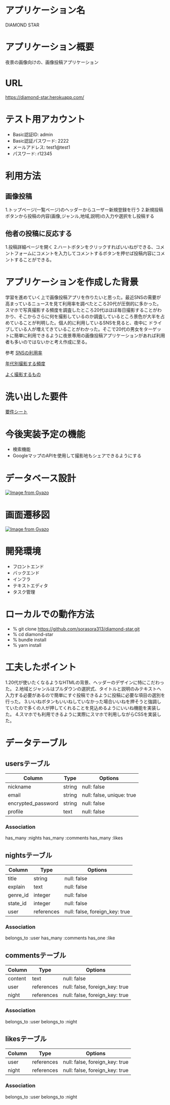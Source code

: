 # アプリケーション名
DIAMOND STAR

# アプリケーション概要
夜景の画像向けの、画像投稿アプリケーション
<br>

# URL
https://diamond-star.herokuapp.com/

# テスト用アカウント
* Basic認証ID: admin
* Basic認証パスワード: 2222
* メールアドレス: test1@test1
* パスワード: r12345

# 利用方法
## 画像投稿
1.トップページ(一覧ページ)のヘッダーからユーザー新規登録を行う
2.新規投稿ボタンから投稿の内容(画像,ジャンル,地域,説明)の入力や選択をし投稿する
## 他者の投稿に反応する
1.投稿詳細ページを開く
2.ハートボタンをクリックすればいいねができる、コメントフォームにコメントを入力してコメントするボタンを押せば投稿内容にコメントすることができる。

# アプリケーションを作成した背景
学習を進めていく上で画像投稿アプリを作りたいと思った。最近SNSの需要が高まっているニュースを見て利用率を調べたところ20代が圧倒的に多かった。スマホで写真撮影する頻度を調査したところ20代はほぼ毎日撮影することがわかり、そこからさらに何を撮影しているのか調査しているところ景色が大半を占めていることが判明した。個人的に利用しているSNSを見ると、夜中に
ドライブしている人が増えてきていることがわかった。そこで20代の男女をターゲットに簡単に利用できるように夜景専用の画像投稿アプリケーションがあれば利用者も多いのではないかと考え作成に至る。

参考
[SNSの利用率](https://smmlab.jp/article/sns-user-number/)

[年代別撮影する頻度](https://www.asahigroup-holdings.com/company/research/hapiken/maian/201707/00640/)

[よく撮影するもの](https://www.itmedia.co.jp/makoto/articles/0704/24/news095.html#:~:text=%E3%81%9D%E3%82%8C%E3%81%A7%E3%81%AF%E4%BD%95%E3%82%92%E6%92%AE%E3%81%A3%E3%81%A6,3%E5%89%B2%E3%82%92%E8%B6%85%E3%81%88%E3%81%9F%E3%80%82)

# 洗い出した要件
[要件シート](https://docs.google.com/spreadsheets/d/16qZyRM6nZjU42bFhWkwgSE-efc9PKPqLDTcnyLd_7lE/edit#gid=982722306)



# 今後実装予定の機能
* 検索機能
* GoogleマップのAPIを使用して撮影地もシェアできるようにする

# データベース設計
[![Image from Gyazo](https://i.gyazo.com/eb1a755ca80ac4080d6fad8992e666e3.png)](https://gyazo.com/eb1a755ca80ac4080d6fad8992e666e3)

# 画面遷移図
[![Image from Gyazo](https://i.gyazo.com/f555e105a0a238b8652dacf12351940e.png)](https://gyazo.com/f555e105a0a238b8652dacf12351940e)
# 開発環境
* フロントエンド
* バックエンド
* インフラ
* テキストエディタ
* タスク管理

# ローカルでの動作方法
* % git clone https://github.com/sorasora313/diamond-star.git
* % cd diamond-star
* % bundle install
* % yarn install

# 工夫したポイント
1.20代が使いたくなるようなHTMLの背景、ヘッダーのデザインに特にこだわった。
2.地域とジャンルはプルダウンの選択式、タイトルと説明のみテキストへ入力する必要があるので簡単にすぐ投稿できるように投稿に必要な項目の選別を行った。
3.いいねボタンもいいねしていなかった場合いいねを押そうと強調していたので多くの人が押してくれることを見込めるようにいいね機能を実装した。
4.スマホでも利用できるように実際にスマホで利用しながらCSSを実装した。



# データテーブル

## usersテーブル

|Column            |Type  |Options                  |
|------------------|------|-------------------------|
|nickname          |string|null: false              |
|email             |string|null: false, unique: true|
|encrypted_password|string|null: false              |
|profile           |text  |null: false              |


### Association

has_many :nights
has_many :comments
has_many :likes


## nightsテーブル
|Column         |Type      |Options                       |
|---------------|----------|------------------------------|
|title          |string    |null: false                   |
|explain        |text      |null: false                   |
|genre_id       |integer   |null: false                   |
|state_id       |integer   |null: false                   |
|user           |references|null: false, foreign_key: true|

### Association
belongs_to :user
has_many :comments
has_one :like

## commentsテーブル

|Column       |Type      |Options                           |
|-------------|----------|----------------------------------|
|content      |text      |null: false                       |
|user         |references|null: false, foreign_key: true    |
|night        |references|null: false, foreign_key: true    |


### Association
belongs_to :user
belongs_to :night

## likesテーブル

|Column |Type      |Options                       |
|-------|----------|------------------------------|
|user   |references|null: false, foreign_key: true|
|night  |references|null: false, foreign_key: true|

### Association
belongs_to :user
belongs_to :night
